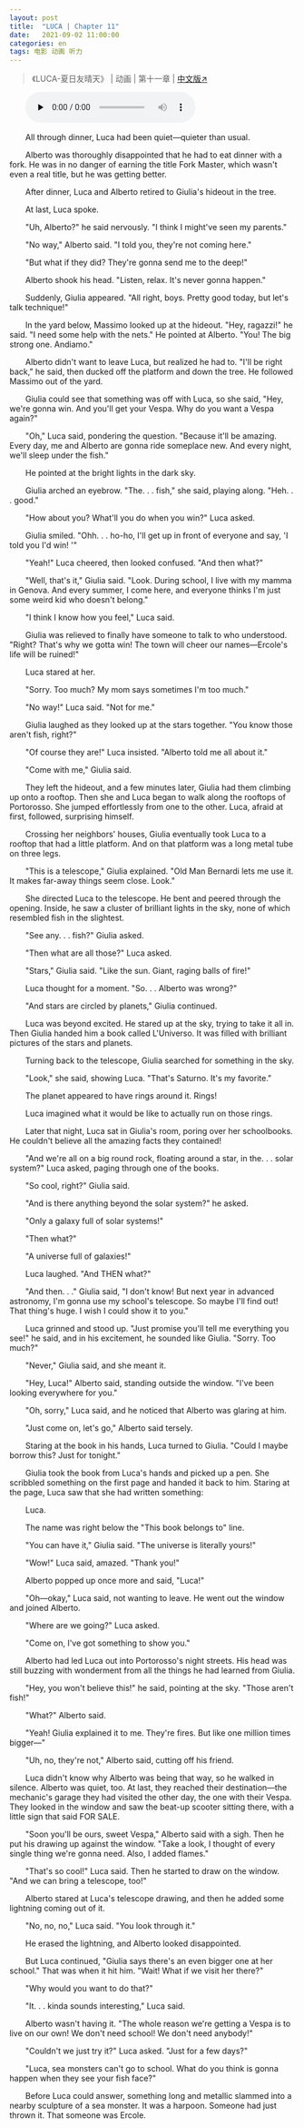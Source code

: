 ```yaml
---
layout: post
title:  "LUCA | Chapter 11"
date:   2021-09-02 11:00:00
categories: en
tags: 电影 动画 听力
---
```


>《LUCA-夏日友晴天》 | 动画 | 第十一章 | [中文版↗](https://buyivi.xyz/wenji/luca-chapter11/)

​&emsp;&emsp;<audio id="audio" controls="" preload="none">
      <source id="m4a" src="https://buyivi.xyz/wenji/files/audio/Luca/Chapter11.m4a">
</audio>

&emsp;&emsp;All through dinner, Luca had been quiet—quieter than usual.

&emsp;&emsp;Alberto was thoroughly disappointed that he had to eat dinner with a fork. He was in no danger of earning the title Fork Master, which wasn't even a real title, but he was getting better.

&emsp;&emsp;After dinner, Luca and Alberto retired to Giulia's hideout in the tree.

&emsp;&emsp;At last, Luca spoke.

&emsp;&emsp;"Uh, Alberto?" he said nervously. "I think I might've seen my parents."

&emsp;&emsp;"No way," Alberto said. "I told you, they're not coming here."

&emsp;&emsp;"But what if they did? They're gonna send me to the deep!"

&emsp;&emsp;Alberto shook his head. "Listen, relax. It's never gonna happen."

&emsp;&emsp;Suddenly, Giulia appeared. "All right, boys. Pretty good today, but let's talk technique!"

&emsp;&emsp;In the yard below, Massimo looked up at the hideout. "Hey, ragazzi!" he said. "I need some help with the nets." He pointed at Alberto. "You! The big strong one. Andiamo."

&emsp;&emsp;Alberto didn't want to leave Luca, but realized he had to. "I'll be right back," he said, then ducked off the platform and down the tree. He followed Massimo out of the yard.

&emsp;&emsp;Giulia could see that something was off with Luca, so she said, "Hey, we're gonna win. And you'll get your Vespa. Why do you want a Vespa again?"

&emsp;&emsp;"Oh," Luca said, pondering the question. "Because it'll be amazing. Every day, me and Alberto are gonna ride someplace new. And every night, we'll sleep under the fish."

&emsp;&emsp;He pointed at the bright lights in the dark sky.

&emsp;&emsp;Giulia arched an eyebrow. "The. . . fish," she said, playing along. "Heh. . . good."

&emsp;&emsp;"How about you? What'll you do when you win?" Luca asked.

&emsp;&emsp;Giulia smiled. "Ohh. . . ho-ho, I'll get up in front of everyone and say, 'I told you I'd win! '"

&emsp;&emsp;"Yeah!" Luca cheered, then looked confused. "And then what?"

&emsp;&emsp;"Well, that's it," Giulia said. "Look. During school, I live with my mamma in Genova. And every summer, I come here, and everyone thinks I'm just some weird kid who doesn't belong."

&emsp;&emsp;"I think I know how you feel," Luca said.

&emsp;&emsp;Giulia was relieved to finally have someone to talk to who understood. "Right? That's why we gotta win! The town will cheer our names—Ercole's life will be ruined!"

&emsp;&emsp;Luca stared at her.

&emsp;&emsp;"Sorry. Too much? My mom says sometimes I'm too much."

&emsp;&emsp;"No way!" Luca said. "Not for me."

&emsp;&emsp;Giulia laughed as they looked up at the stars together. "You know those aren't fish, right?"

&emsp;&emsp;"Of course they are!" Luca insisted. "Alberto told me all about it."

&emsp;&emsp;"Come with me," Giulia said.

&emsp;&emsp;They left the hideout, and a few minutes later, Giulia had them climbing up onto a rooftop. Then she and Luca began to walk along the rooftops of Portorosso. She jumped effortlessly from one to the other. Luca, afraid at first, followed, surprising himself.

&emsp;&emsp;Crossing her neighbors' houses, Giulia eventually took Luca to a rooftop that had a little platform. And on that platform was a long metal tube on three legs.

&emsp;&emsp;"This is a telescope," Giulia explained. "Old Man Bernardi lets me use it. It makes far-away things seem close. Look."

&emsp;&emsp;She directed Luca to the telescope. He bent and peered through the opening. Inside, he saw a cluster of brilliant lights in the sky, none of which resembled fish in the slightest.

&emsp;&emsp;"See any. . . fish?" Giulia asked.

&emsp;&emsp;"Then what are all those?" Luca asked.

&emsp;&emsp;"Stars," Giulia said. "Like the sun. Giant, raging balls of fire!"

&emsp;&emsp;Luca thought for a moment. "So. . . Alberto was wrong?"

&emsp;&emsp;"And stars are circled by planets," Giulia continued.

&emsp;&emsp;Luca was beyond excited. He stared up at the sky, trying to take it all in. Then Giulia handed him a book called L'Universo. It was filled with brilliant pictures of the stars and planets.

&emsp;&emsp;Turning back to the telescope, Giulia searched for something in the sky.

&emsp;&emsp;"Look," she said, showing Luca. "That's Saturno. It's my favorite."

&emsp;&emsp;The planet appeared to have rings around it. Rings!

&emsp;&emsp;Luca imagined what it would be like to actually run on those rings.

&emsp;&emsp;Later that night, Luca sat in Giulia's room, poring over her schoolbooks. He couldn't believe all the amazing facts they contained!

&emsp;&emsp;"And we're all on a big round rock, floating around a star, in the. . . solar system?" Luca asked, paging through one of the books.

&emsp;&emsp;"So cool, right?" Giulia said.

&emsp;&emsp;"And is there anything beyond the solar system?" he asked.

&emsp;&emsp;"Only a galaxy full of solar systems!"

&emsp;&emsp;"Then what?"

&emsp;&emsp;"A universe full of galaxies!"

&emsp;&emsp;Luca laughed. "And THEN what?"

&emsp;&emsp;"And then. . ." Giulia said, "I don't know! But next year in advanced astronomy, I'm gonna use my school's telescope. So maybe I'll find out! That thing's huge. I wish I could show it to you."

&emsp;&emsp;Luca grinned and stood up. "Just promise you'll tell me everything you see!" he said, and in his excitement, he sounded like Giulia. "Sorry. Too much?"

&emsp;&emsp;"Never," Giulia said, and she meant it.

&emsp;&emsp;"Hey, Luca!" Alberto said, standing outside the window. "I've been looking everywhere for you."

&emsp;&emsp;"Oh, sorry," Luca said, and he noticed that Alberto was glaring at him.

&emsp;&emsp;"Just come on, let's go," Alberto said tersely.

&emsp;&emsp;Staring at the book in his hands, Luca turned to Giulia. "Could I maybe borrow this? Just for tonight."

&emsp;&emsp;Giulia took the book from Luca's hands and picked up a pen. She scribbled something on the first page and handed it back to him. Staring at the page, Luca saw that she had written something:

&emsp;&emsp;Luca.

&emsp;&emsp;The name was right below the "This book belongs to" line.

&emsp;&emsp;"You can have it," Giulia said. "The universe is literally yours!"

&emsp;&emsp;"Wow!" Luca said, amazed. "Thank you!"

&emsp;&emsp;Alberto popped up once more and said, "Luca!"

&emsp;&emsp;"Oh—okay," Luca said, not wanting to leave. He went out the window and joined Alberto.

&emsp;&emsp;"Where are we going?" Luca asked.

&emsp;&emsp;"Come on, I've got something to show you."

&emsp;&emsp;Alberto had led Luca out into Portorosso's night streets. His head was still buzzing with wonderment from all the things he had learned from Giulia.

&emsp;&emsp;"Hey, you won't believe this!" he said, pointing at the sky. "Those aren't fish!"

&emsp;&emsp;"What?" Alberto said.

&emsp;&emsp;"Yeah! Giulia explained it to me. They're fires. But like one million times bigger—"

&emsp;&emsp;"Uh, no, they're not," Alberto said, cutting off his friend.

&emsp;&emsp;Luca didn't know why Alberto was being that way, so he walked in silence. Alberto was quiet, too. At last, they reached their destination—the mechanic's garage they had visited the other day, the one with their Vespa. They looked in the window and saw the beat-up scooter sitting there, with a little sign that said FOR SALE.

&emsp;&emsp;"Soon you'll be ours, sweet Vespa," Alberto said with a sigh. Then he put his drawing up against the window. "Take a look, I thought of every single thing we're gonna need. Also, I added flames."

&emsp;&emsp;"That's so cool!" Luca said. Then he started to draw on the window. "And we can bring a telescope, too!"

&emsp;&emsp;Alberto stared at Luca's telescope drawing, and then he added some lightning coming out of it.

&emsp;&emsp;"No, no, no," Luca said. "You look through it."

&emsp;&emsp;He erased the lightning, and Alberto looked disappointed.

&emsp;&emsp;But Luca continued, "Giulia says there's an even bigger one at her school." That was when it hit him. "Wait! What if we visit her there?"

&emsp;&emsp;"Why would you want to do that?"

&emsp;&emsp;"It. . . kinda sounds interesting," Luca said.

&emsp;&emsp;Alberto wasn't having it. "The whole reason we're getting a Vespa is to live on our own! We don't need school! We don't need anybody!"

&emsp;&emsp;"Couldn't we just try it?" Luca asked. "Just for a few days?"

&emsp;&emsp;"Luca, sea monsters can't go to school. What do you think is gonna happen when they see your fish face?"

&emsp;&emsp;Before Luca could answer, something long and metallic slammed into a nearby sculpture of a sea monster. It was a harpoon. Someone had just thrown it. That someone was Ercole.